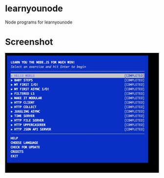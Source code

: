 # learnyounode
Node programs for learnyounode

# Screenshot

![alt text](https://github.com/m0107/learnyounode/blob/master/ss.png)
